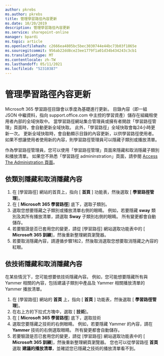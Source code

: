 ```yaml
---
author: pkrebs
ms.author: pkrebs
title: 管理學習路徑內容更新
ms.date: 10/20/2019
description: 管理學習路徑內容更新
ms.service: sharepoint-online
manager: bpardi
ms.topic: article
ms.openlocfilehash: c2666ea4805bc5bec3030744e44bc73b03f1865e
ms.sourcegitcommit: 956ab22dd8ce23ee1779f1a01d34b434243c3cb1
ms.translationtype: MT
ms.contentlocale: zh-TW
ms.lasthandoff: 05/11/2021
ms.locfileid: "52310387"
---
```

# <a name="manage-learning-pathways-content-updates"></a>管理學習路徑內容更新
Microsoft 365 學習路徑目錄會以季度為基礎進行更新。 目錄內容（即一組 JSON 中繼資料，指向 support.office.com 中主控的學習資產）儲存在組織租使用者內部的全域快取中。 當學習路徑網站集合管理員或擁有者開啟「學習路徑管理」頁面時，會自動更新全域快取。 此外，「學習路徑」全域快取會每24小時更新一次。 更新全域快取時，會自動顯示目錄的內容更新，以供學習路徑使用者。 如果不想讓使用者使用新的內容，則學習路徑管理員可以隱藏子類別或播放清單。

作為學習路徑管理員，您可以使用「學習路徑管理」頁面來隱藏和取消隱藏子類別和播放清單。 如果您不熟悉「學習路徑 admininstration」頁面，請參閱 [Access The Administration 頁面](custom_accessadmin.md)。

## <a name="hide-and-unhide-content-by-category"></a>依類別隱藏和取消隱藏內容
1. 在 [學習路徑] 網站的首頁上，指向 [ **首頁** ] 功能表，然後選取 [ **學習路徑管理**]。
2. 在 [ **Microsoft 365 學習路徑**] 底下，選取子類別。
3. 選取您想要隱藏之子類別或播放清單右側的眼睛。 例如，若要隱藏 **sway** 類別及其所有播放清單，請選取 **Sway** 子類別右側的眼睛。 所有變更都會自動儲存。
4. 若要驗證是否已套用您的變更，請從 [學習路徑] 網站選取功能表中的 [ **Microsoft 365 訓練**]，然後重新整理網頁瀏覽器。
5. 若要取消隱藏內容，請遵循步驟1和2，然後取消選取您想要取消隱藏之內容的紅眼。

## <a name="to-hide-and-unhide-content-by-technology"></a>依技術隱藏和取消隱藏內容
在某些情況下，您可能想要依技術隱藏內容。 例如，您可能想要隱藏所有與 Yammer 相關的內容，包括建議子類別中產品及 Yammer 相關播放清單的 Yammer 播放清單。

1. 在 [學習路徑] 網站的 **首頁** 上，指向 [ **首頁** ] 功能表，然後選取 [ **學習路徑管理**]。
2. 在右上方的下拉式方塊中，選取 [ **技術**]。
3. 在 [ **Microsoft 365 學習路徑**] 底下，選取技術
4. 選取您要隱藏之技術的右側眼睛。 例如，若要隱藏 Yammer 的內容，請在 **Yammer** 技術的右側選取眼睛。 所有變更都會自動儲存。
5. 若要驗證是否已套用您的變更，請從 [學習路徑] 網站選取功能表中的 [ **Microsoft 365 訓練**]，然後重新整理網頁瀏覽器。 您也可以從學習路徑 **首頁** 選取 **建議的播放清單**，並確認您已隱藏之技術的播放清單看不到。

